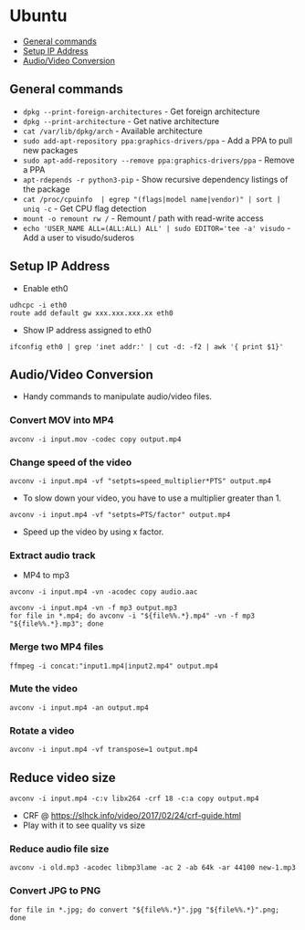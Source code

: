 # Ubuntu
- [General commands](#general)
- [Setup IP Address](#network)
- [Audio/Video Conversion](#av_conversion)

<a name="general"></a>
## General commands

- `dpkg --print-foreign-architectures` - Get foreign architecture
- `dpkg --print-architecture` - Get native architecture 
- `cat /var/lib/dpkg/arch` - Available architecture
- `sudo add-apt-repository ppa:graphics-drivers/ppa` - Add a PPA to pull new packages
- `sudo apt-add-repository --remove ppa:graphics-drivers/ppa` - Remove a PPA
- `apt-rdepends -r python3-pip` - Show recursive dependency listings of the package
- `cat /proc/cpuinfo  | egrep "(flags|model name|vendor)" | sort | uniq -c` - Get CPU flag detection
- `mount -o remount rw /` - Remount / path with read-write access
- `echo 'USER_NAME ALL=(ALL:ALL) ALL' | sudo EDITOR='tee -a' visudo` - Add a user to visudo/suderos

<a name="network"></a>
## Setup IP Address

- Enable eth0
```
udhcpc -i eth0
route add default gw xxx.xxx.xxx.xx eth0
```
- Show IP address assigned to eth0
```
ifconfig eth0 | grep 'inet addr:' | cut -d: -f2 | awk '{ print $1}'
```

<a name="av_conversion"></a>
## Audio/Video Conversion

- Handy commands to manipulate audio/video files.

### Convert MOV into MP4
```
avconv -i input.mov -codec copy output.mp4
```

### Change speed of the video
```
avconv -i input.mp4 -vf "setpts=speed_multiplier*PTS" output.mp4
```
- To slow down your video, you have to use a multiplier greater than 1.

```
avconv -i input.mp4 -vf "setpts=PTS/factor" output.mp4
```
- Speed up the video by using x factor.

### Extract audio track
- MP4 to mp3
```
avconv -i input.mp4 -vn -acodec copy audio.aac
```
```
avconv -i input.mp4 -vn -f mp3 output.mp3
for file in *.mp4; do avconv -i "${file%%.*}.mp4" -vn -f mp3 "${file%%.*}.mp3"; done
```

### Merge two MP4 files
```
ffmpeg -i concat:"input1.mp4|input2.mp4" output.mp4
```

### Mute the video
```
avconv -i input.mp4 -an output.mp4
```

### Rotate a video
```
avconv -i input.mp4 -vf transpose=1 output.mp4
```

## Reduce video size
```
avconv -i input.mp4 -c:v libx264 -crf 18 -c:a copy output.mp4
```
- CRF @ https://slhck.info/video/2017/02/24/crf-guide.html
- Play with it to see quality vs size

### Reduce audio file size
```
avconv -i old.mp3 -acodec libmp3lame -ac 2 -ab 64k -ar 44100 new-1.mp3
```

### Convert JPG to PNG
```
for file in *.jpg; do convert "${file%%.*}".jpg "${file%%.*}".png; done
```
